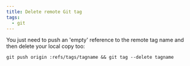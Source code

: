 ```yaml
---
title: Delete remote Git tag
tags:
  - git
---
```


You just need to push an 'empty' reference to the remote tag name and then delete your local copy too:

`git push origin :refs/tags/tagname && git tag --delete tagname`
